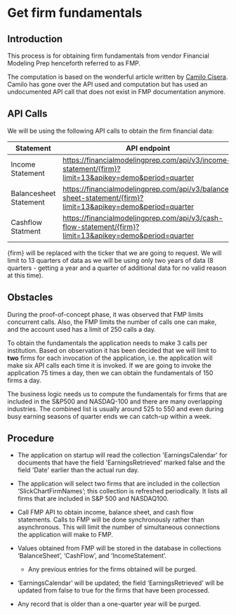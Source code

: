 
# Get firm fundamentals

## Introduction

This process is for obtaining firm fundamentals from vendor Financial Modeling
Prep henceforth referred to as FMP.

The computation is based on the wonderful article written by [Camilo
Cisera](https://codingandfun.com/piotroski-f-score/). Camilo has gone over the
API used and computation but has used an undocumented API call that does not
exist in FMP documentation anymore.

## API Calls 

We will be using the following API calls to obtain the firm financial data:

| Statement              | API endpoint                                                                                                |
|------------------------|-------------------------------------------------------------------------------------------------------------|
| Income Statement       | https://financialmodelingprep.com/api/v3/income-statement/{firm}?limit=13&apikey=demo&period=quarter        |
| Balancesheet Statement | https://financialmodelingprep.com/api/v3/balance-sheet-statement/{firm}?limit=13&apikey=demo&period=quarter |
| Cashflow Statment      | https://financialmodelingprep.com/api/v3/cash-flow-statement/{firm}?limit=13&apikey=demo&period=quarter     |

{firm} will be replaced with the ticker that we are going to request. We will
limit to 13 quarters of data as we will be using only two years of data (8
quarters - getting a year and a quarter of additional data for no valid reason
at this time).

## Obstacles

During the proof-of-concept phase, it was observed that FMP limits concurrent
calls. Also, the FMP limits the number of calls one can make, and the account
used has a limit of 250 calls a day.

To obtain the fundamentals the application needs to make 3 calls per
institution. Based on observation it has been decided that we will limit to
**two** firms for each invocation of the application, i.e. the application will
make six API calls each time it is invoked. If we are going to invoke the
application 75 times a day, then we can obtain the fundamentals of 150 firms a
day.

The business logic needs us to compute the fundamentals for firms that are
included in the S&P500 and NASDAQ-100 and there are many overlapping industries.
The combined list is usually around 525 to 550 and even during busy earning
seasons of quarter ends we can catch-up within a week.

## Procedure

-   The application on startup will read the collection 'EarningsCalendar' for
    documents that have the field 'EarningsRetrieved' marked false and the field
    'Date' earlier than the actual run day.

-   The application will select two firms that are included in the collection
    ‘SlickChartFirmNames’; this collection is refreshed periodically. It lists
    all firms that are included in S&P 500 and NASDAQ100.

-   Call FMP API to obtain income, balance sheet, and cash flow statements.
    Calls to FMP will be done synchronously rather than asynchronous. This will
    limit the number of simultaneous connections the application will make to
    FMP.

-   Values obtained from FMP will be stored in the database in collections
    ‘BalanceSheet’, ‘CashFlow’, and ‘IncomeStatement’.

    -   Any previous entries for the firms obtained will be purged.

-   ‘EarningsCalendar’ will be updated; the field ‘EarningsRetrieved’ will be
    updated from false to true for the firms that have been processed.

-   Any record that is older than a one-quarter year will be purged.

<!--stackedit_data:
eyJoaXN0b3J5IjpbLTM0MjUxNjkxMSwtODQ5MTM0MTg1LC00MD
M0NTY1MzQsMTg4MjAyMjk2NV19
-->